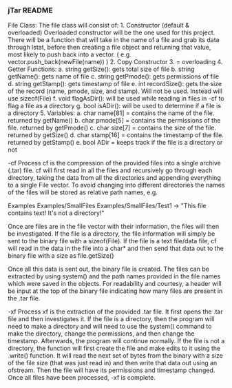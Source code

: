 ### jTar README ###

File Class:
The file class will consist of:
    1. Constructor (default & overloaded)
        Overloaded constructor will be the one used for this project. There will be a function that will
        take in the name of a file and grab its data through lstat, before then creating a file object and
        returning that value, most likely to push back into a vector. ( e.g. vector<File>.push_back(newFile(name)) )
    2. Copy Constructor
    3. = overloading
    4. Getter Functions:
        a. string getSize(): gets total size of file
        b. string getName(): gets name of file
        c. string getPmode(): gets permissions of file
        d. string getStamp(): gets timestamp of file
        e. int recordSize(): gets the size of the record (name, pmode, size, and stamp). Will not be used. Instead
           will use sizeof(File)
        f. void flagAsDir(): will be used while reading in files in -cf to flag a file as a directory
        g. bool isADir(): will be used to determine if a file is a directory
    5. Variables:
        a. char name[81] = contains the name of the file. returned by getName()
        b. char pmode[5] = contains the permissions of the file. returned by getPmode()
        c. char size[7] = contains the size of the file. returned by getSize()
        d. char stamp[16] = contains the timestamp of the file. returned by getStamp()
        e. bool ADir = keeps track if the file is a directory or not

-cf Process
cf is the compression of the provided files into a single archive (.tar) file. cf will first read in all the files and
recursively go through each directory, taking the data from all the directories and appending everything to a single File
vector. To avoid changing into different directories the names of the files will be stored as relative path names, e.g.

Examples
Examples/SmallFiles
Examples/SmallFiles/Test1
                    -> "This file contains text! It's not a directory!"

Once are files are in the file vector with their information, the files will then be investigated. If the file is a directory,
the file information will simply be sent to the binary file with a sizeof(File). If the file is a text file/data file, cf will
read in the data in the file into a char* and then send that data out to the binary file with a size as file.getSize()

Once all this data is sent out, the binary file is created. The files can be extracted by using system() and the path names provided
in the file names which were saved in the objects. For readability and courtesy, a header will be input at the top of the binary file
indicating how many files are present in the .tar file.

-xf Process
xf is the extraction of the provided .tar file. It first opens the .tar file and then investigates it. If the file is a directory,
then the program will need to make a directory and will need to use the system() command to make the directory, change the permissions,
and then change the timestamp. Afterwards, the program will continue normally. If the file is not a directory, the function will first 
create the file and make edits to it using the .write() function. It will read the next set of bytes from the binary with a size of the
file size (that was just read in) and then write that data out using an ofstream. Then the file will have its permissions and timestamp
changed. Once all files have been processed, -xf is complete.

